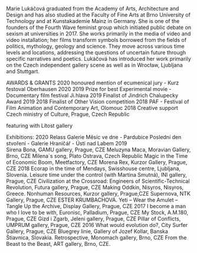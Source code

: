 Marie Lukáčová graduated from the Academy of Arts, Architecture and Design and has also studied at the Faculty of Fine Arts at Brno University of Technology and at Kunstakademie Mainz in Germany. She is one of the founders of the Fourth Wave feminist group which initiated public debate on sexism at universities in 2017. She works primarily in the media of video and video installation; her films transform symbols borrowed from the fields of politics, mythology, geology and science. They move across various time levels and locations, addressing the questions of uncertain future through specific narratives and poetics. Lukáčová has introduced her work primarily on the Czech independent gallery scene as well as in Wrocław, Ljubljana and Stuttgart. 

AWARDS & GRANTS
2020
honoured mention of ecumenical jury - Kurz festoval Oberhausen 2020
2019
Prize for best Experimental movie - Documentary film festival Ji.hlava 
2019
Finalist of Jindrich Chalupecky Award 2019
2018
Finalist of Other Vision competition 2018
PAF - Festival of Film Animation and Contemporary Art, Olomouc
2018
Creative support
Czech ministry of Culture, Prague, Czech Republic

featuring with Lítost gallery

Exhibitions:
2020 
Relass Galerie Měsíc ve dne - Pardubice
Poslední den stvoření - Galerie Hraničář - Ústí nad Labem
2019	
Sirena Bona, GAMU gallery, Prague, CZE 
Meluzyna Maca, Moravian Gallery, Brno, CZE 
Milena`s song, Plato Ostrava, Czech Republic
Magic in the Time of Economic Boom, Meetfactory, CZE 
Morena Rex, Kurzor Gallery, Prague, CZE 
2018
Ecorap in the time of Mendays, Swisshouse centre, Ljubljana, Slovenia.
Leisure time under the control (with Martina Smutná), INI gallery, Prague, CZE 
Civilization at the Crossroad: Engineers of Scientific-Technical Revolution, Futura gallery, Prague, CZE
Making Oddkin, Nisyros, Nisyros, Greece.
Nonhuman Resources, Kurzor gallery, Prague,CZE 
Supernova, NTK Gallery, Prague, CZE 
ESTER KRUMBACHOVÁ. Yeti – Wear the Amulet – Tangle Up the Archive, Display Gallery, Prague, CZE 
2017
I become a man who I love to be with, Euronisc, Palladium, Prague, CZE 
My Stock, A.M.180, Prague, CZE 
Gizd i Zgarb, Jeleni gallery, Prague, CZE 
Pillar of Conflicts, UMPRUM gallery, Prague, CZE 
2016
What would evolution do?, City Surfer Gallery, Prague, CZE 
Bluegrey linie, Gallery of Jozef Kollar, Banska Štiavnica, Slovakia.
Retrospective, Monomach gallery, Brno, CZE 
From the Beast to the Beast, ART gallery, Brno, CZE.
